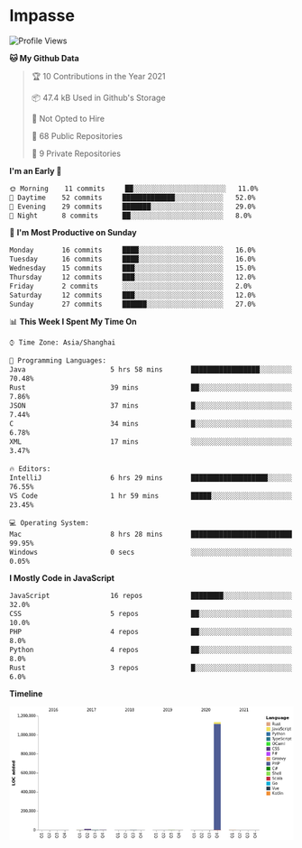 # Impasse

<!--START_SECTION:waka-->
![Profile Views](http://img.shields.io/badge/Profile%20Views-8-blue)

**🐱 My Github Data** 

> 🏆 10 Contributions in the Year 2021
 > 
> 📦 47.4 kB Used in Github's Storage 
 > 
> 🚫 Not Opted to Hire
 > 
> 📜 68 Public Repositories 
 > 
> 🔑 9 Private Repositories  
 > 
**I'm an Early 🐤** 

```text
🌞 Morning    11 commits     ██░░░░░░░░░░░░░░░░░░░░░░░   11.0% 
🌆 Daytime    52 commits     █████████████░░░░░░░░░░░░   52.0% 
🌃 Evening    29 commits     ███████░░░░░░░░░░░░░░░░░░   29.0% 
🌙 Night      8 commits      ██░░░░░░░░░░░░░░░░░░░░░░░   8.0%

```
📅 **I'm Most Productive on Sunday** 

```text
Monday       16 commits     ████░░░░░░░░░░░░░░░░░░░░░   16.0% 
Tuesday      16 commits     ████░░░░░░░░░░░░░░░░░░░░░   16.0% 
Wednesday    15 commits     ███░░░░░░░░░░░░░░░░░░░░░░   15.0% 
Thursday     12 commits     ███░░░░░░░░░░░░░░░░░░░░░░   12.0% 
Friday       2 commits      ░░░░░░░░░░░░░░░░░░░░░░░░░   2.0% 
Saturday     12 commits     ███░░░░░░░░░░░░░░░░░░░░░░   12.0% 
Sunday       27 commits     ██████░░░░░░░░░░░░░░░░░░░   27.0%

```


📊 **This Week I Spent My Time On** 

```text
⌚︎ Time Zone: Asia/Shanghai

💬 Programming Languages: 
Java                     5 hrs 58 mins       █████████████████░░░░░░░░   70.48% 
Rust                     39 mins             ██░░░░░░░░░░░░░░░░░░░░░░░   7.86% 
JSON                     37 mins             █░░░░░░░░░░░░░░░░░░░░░░░░   7.44% 
C                        34 mins             █░░░░░░░░░░░░░░░░░░░░░░░░   6.78% 
XML                      17 mins             ░░░░░░░░░░░░░░░░░░░░░░░░░   3.47%

🔥 Editors: 
IntelliJ                 6 hrs 29 mins       ███████████████████░░░░░░   76.55% 
VS Code                  1 hr 59 mins        █████░░░░░░░░░░░░░░░░░░░░   23.45%

💻 Operating System: 
Mac                      8 hrs 28 mins       █████████████████████████   99.95% 
Windows                  0 secs              ░░░░░░░░░░░░░░░░░░░░░░░░░   0.05%

```

**I Mostly Code in JavaScript** 

```text
JavaScript               16 repos            ████████░░░░░░░░░░░░░░░░░   32.0% 
CSS                      5 repos             ██░░░░░░░░░░░░░░░░░░░░░░░   10.0% 
PHP                      4 repos             ██░░░░░░░░░░░░░░░░░░░░░░░   8.0% 
Python                   4 repos             ██░░░░░░░░░░░░░░░░░░░░░░░   8.0% 
Rust                     3 repos             █░░░░░░░░░░░░░░░░░░░░░░░░   6.0%

```


**Timeline**

![Chart not found](https://raw.githubusercontent.com/impasse/impasse/master/charts/bar_graph.png) 


<!--END_SECTION:waka-->
